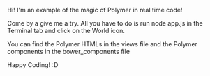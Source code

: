 Hi! I'm an example of the magic of Polymer in real time code! 

Come by a give me a try. All you have to do is run node app.js in the Terminal tab and click on the World icon. 

You can find the Polymer HTMLs in the views file and the Polymer components in the bower_components file 

Happy Coding! :D